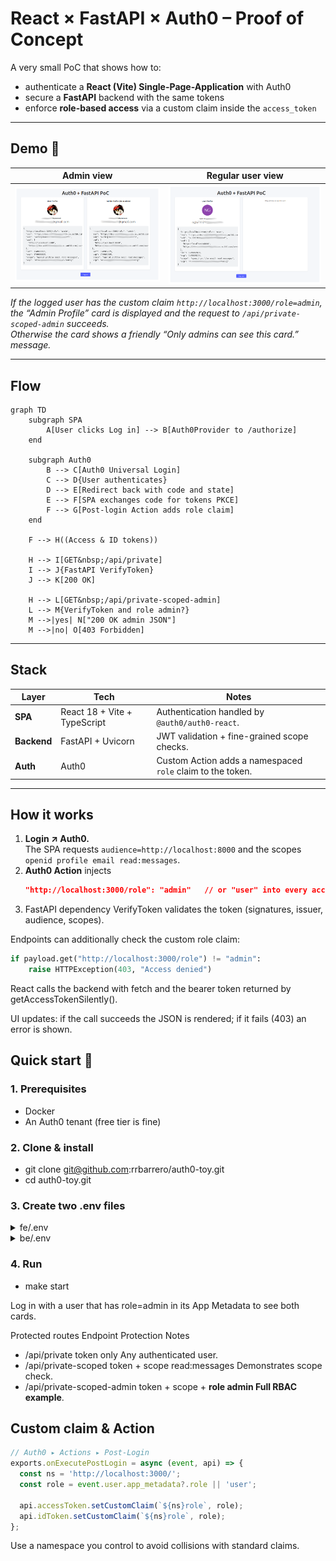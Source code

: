 # React × FastAPI × Auth0 – Proof of Concept

A very small PoC that shows how to:

* authenticate a **React (Vite) Single-Page-Application** with Auth0  
* secure a **FastAPI** backend with the same tokens  
* enforce **role-based access** via a custom claim inside the `access_token`

---
## Demo 📸

| Admin view | Regular user view |
|------------|------------------|
| ![Admin card](assets/admin_view.png) | ![User card](assets/user_view.png) |

*If the logged user has the custom claim `http://localhost:3000/role=admin`, the “Admin Profile” card is displayed and the request to `/api/private-scoped-admin` succeeds.  
Otherwise the card shows a friendly “Only admins can see this card.” message.*

---

## Flow
```mermaid
graph TD
    subgraph SPA
        A[User clicks Log in] --> B[Auth0Provider to /authorize]
    end

    subgraph Auth0
        B --> C[Auth0 Universal Login]
        C --> D{User authenticates}
        D --> E[Redirect back with code and state]
        E --> F[SPA exchanges code for tokens PKCE]
        F --> G[Post-login Action adds role claim]
    end

    F --> H((Access & ID tokens))

    H --> I[GET&nbsp;/api/private]
    I --> J{FastAPI VerifyToken}
    J --> K[200 OK]

    H --> L[GET&nbsp;/api/private-scoped-admin]
    L --> M{VerifyToken and role admin?}
    M -->|yes| N["200 OK admin JSON"]
    M -->|no| O[403 Forbidden]
```
---

## Stack

| Layer      | Tech | Notes |
|------------|------|-------|
| **SPA**    | React 18 + Vite + TypeScript | Authentication handled by `@auth0/auth0-react`. |
| **Backend**| FastAPI + Uvicorn | JWT validation + fine-grained scope checks. |
| **Auth**   | Auth0 | Custom Action adds a namespaced `role` claim to the token. |

---

## How it works

1. **Login ↗ Auth0.**  
   The SPA requests `audience=http://localhost:8000` and the scopes `openid profile email read:messages`.  
2. **Auth0 Action** injects  
   ```json
   "http://localhost:3000/role": "admin"   // or "user" into every access- and ID-token.
3. FastAPI dependency VerifyToken validates the token (signatures, issuer, audience, scopes).

Endpoints can additionally check the custom role claim:

```python
if payload.get("http://localhost:3000/role") != "admin":
    raise HTTPException(403, "Access denied")

```
React calls the backend with fetch and the bearer token returned by
getAccessTokenSilently().

UI updates: if the call succeeds the JSON is rendered; if it fails (403) an error is shown.

## Quick start 🚀
### 1. Prerequisites
- Docker
- An Auth0 tenant (free tier is fine)

### 2. Clone & install
- git clone git@github.com:rrbarrero/auth0-toy.git
- cd auth0-toy.git

### 3. Create two .env files
<details> <summary>fe/.env</summary>
VITE_DOMAIN=dev-xxxxxxxx.eu.auth0.com
VITE_CLIENT_ID=YOUR_SPA_CLIENT_ID
VITE_AUDIENCE=http://localhost:8000
VITE_SCOPE=openid profile email read:messages
</details> <details> <summary>be/.env</summary>
AUTH0_DOMAIN=dev-xxxxxxxx.eu.auth0.com
AUTH0_API_AUDIENCE=http://localhost:8000
AUTH0_ISSUER=https://dev-xxxxxxxx.eu.auth0.com
AUTH0_ALGORITHMS=RS256
APP_NAME_NAMESPACE=http://localhost:3000    # same namespace used in the Action
</details>

### 4. Run
- make start


Log in with a user that has role=admin in its App Metadata to see both cards.

Protected routes
Endpoint	Protection	Notes

- /api/private	token only	Any authenticated user.
- /api/private-scoped	token + scope read:messages	Demonstrates scope check.
- /api/private-scoped-admin	token + scope + **role admin    Full RBAC example**.

## Custom claim & Action

```js
// Auth0 ▸ Actions ▸ Post-Login
exports.onExecutePostLogin = async (event, api) => {
  const ns = 'http://localhost:3000/';
  const role = event.user.app_metadata?.role || 'user';

  api.accessToken.setCustomClaim(`${ns}role`, role);
  api.idToken.setCustomClaim(`${ns}role`, role);
};

```
Use a namespace you control to avoid collisions with standard claims.